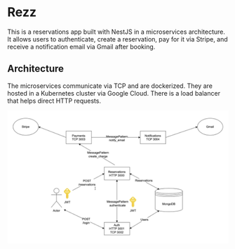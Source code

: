 # Rezz

This is a reservations app built with NestJS in a microservices architecture. It allows users to authenticate, create a reservation, pay for it via Stripe, and receive a notification email via Gmail after booking.

## Architecture

The microservices communicate via TCP and are dockerized. They are hosted in a Kubernetes cluster via Google Cloud. There is a load balancer that helps direct HTTP requests.

![\[./app-architecture.png\]](app-architecture.png)
